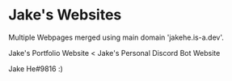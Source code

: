 # Jake's Websites

Multiple Webpages merged using main domain 'jakehe.is-a.dev'.

Jake's Portfolio Website <
Jake's Personal Discord Bot Website

Jake He#9816 :)
